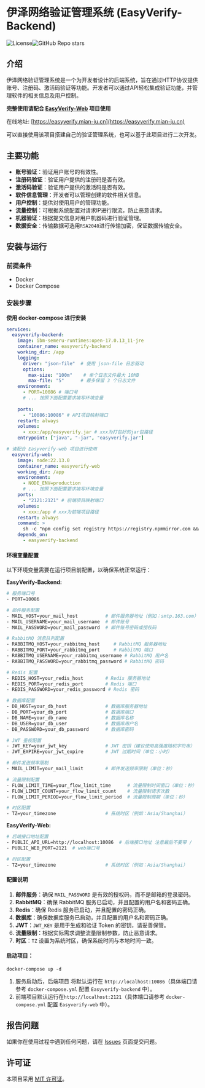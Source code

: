 # 伊泽网络验证管理系统 (EasyVerify-Backend)

![License](https://img.shields.io/badge/License-MIT-blue.svg)![GitHub Repo stars](https://img.shields.io/github/stars/mianju1/EasyVerify-Backend?style=social)



## 介绍

伊泽网络验证管理系统是一个为开发者设计的后端系统，旨在通过HTTP协议提供账号、注册码、激活码验证等功能。开发者可以通过API轻松集成验证功能，并管理软件的相关信息及用户控制。

**完整使用请配合 [EasyVerify-Web](https://github.com/mianju1/EasyVerify-Web/) 项目使用**

在线地址: [https://easyverify.mian-ju.cn](https://easyverify.mian-ju.cn)

可以直接使用该项目搭建自己的验证管理系统，也可以基于此项目进行二次开发。

## 主要功能

- **账号验证**：验证用户账号的有效性。
- **注册码验证**：验证用户提供的注册码是否有效。
- **激活码验证**：验证用户提供的激活码是否有效。
- **软件信息管理**：开发者可以管理创建的软件相关信息。
- **用户控制**：提供对使用用户的管理功能。
- **流量控制**：可根据系统配置对请求IP进行限流，防止恶意请求。
- **机器验证**：根据提交信息对用户机器码进行验证管理。
- **数据安全**：传输数据可选用`RSA2048`进行传输加密，保证数据传输安全。


## 安装与运行

### 前提条件

- Docker
- Docker Compose



### 安装步骤

**使用 docker-compose 进行安装**

```yaml
services:
  easyverify-backend:
    image: ibm-semeru-runtimes:open-17.0.13_11-jre
    container_name: easyverify-backend
    working_dir: /app
    logging:
      driver: "json-file"  # 使用 json-file 日志驱动
      options:
        max-size: "100m"    # 单个日志文件最大 10MB
        max-file: "5"      # 最多保留 3 个日志文件
    environment:
      - PORT=10086 # 端口号
      # ... 按照下面配置要求填写环境变量
      
    ports:
      - "10086:10086" # API项目映射端口
    restart: always
    volumes:
      - xxx:/app/easyverify.jar # xxx为打包好的jar包路径
    entrypoint: ["java", "-jar", "easyverify.jar"]

# 请配合 Easyverify-web 项目进行使用
  easyverify-web:
    image: node:22.13.0
    container_name: easyverify-web
    working_dir: /app
    environment:
      - NODE_ENV=production
      # ... 按照下面配置要求填写环境变量
    ports:
      - "2121:2121" # 前端项目映射端口
    volumes:
      - xxx:/app # xxx为前端项目路径
    restart: always
    command: >
      sh -c "npm config set registry https://registry.npmmirror.com && npm install && npm run build && npm run preview"
    depends_on:
      - easyverify-backend
```



#### 环境变量配置

以下环境变量需要在运行项目前配置，以确保系统正常运行：

**EasyVerify-Backend:**
```bash
# 服务端口号
- PORT=10086

# 邮件服务配置
- MAIL_HOST=your_mail_host          # 邮件服务器地址（例如：smtp.163.com）
- MAIL_USERNAME=your_mail_username  # 邮件账号
- MAIL_PASSWORD=your_mail_password  # 邮件账号密码或授权码

# RabbitMQ 消息队列配置
- RABBITMQ_HOST=your_rabbitmq_host     # RabbitMQ 服务器地址
- RABBITMQ_PORT=your_rabbitmq_port     # RabbitMQ 端口
- RABBITMQ_USERNAME=your_rabbitmq_username # RabbitMQ 用户名
- RABBITMQ_PASSWORD=your_rabbitmq_password # RabbitMQ 密码

# Redis 配置
- REDIS_HOST=your_redis_host        # Redis 服务器地址
- REDIS_PORT=your_redis_port        # Redis 端口
- REDIS_PASSWORD=your_redis_password # Redis 密码

# 数据库配置
- DB_HOST=your_db_host              # 数据库服务器地址
- DB_PORT=your_db_port              # 数据库端口
- DB_NAME=your_db_name              # 数据库名称
- DB_USER=your_db_user              # 数据库用户名
- DB_PASSWORD=your_db_password      # 数据库密码

# JWT 鉴权配置
- JWT_KEY=your_jwt_key              # JWT 密钥（建议使用高强度随机字符串）
- JWT_EXPIRE=your_jwt_expire        # JWT 过期时间（单位：小时）

# 邮件发送频率限制
- MAIL_LIMIT=your_mail_limit        # 邮件发送频率限制（单位：秒）

# 流量限制配置
- FLOW_LIMIT_TIME=your_flow_limit_time      # 流量限制时间窗口（单位：秒）
- FLOW_LIMIT_COUNT=your_flow_limit_count    # 流量限制请求次数
- FLOW_LIMIT_PERIOD=your_flow_limit_period  # 流量限制周期（单位：秒）

# 时区配置
- TZ=your_timezone                  # 系统时区（例如：Asia/Shanghai）
```

**EasyVerify-Web:**
```bash
# 后端接口地址配置
- PUBLIC_API_URL=http://localhost:10086  # 后端接口地址 注意最后不要带 /
- PUBLIC_WEB_PORT=2121  # web端口号

# 时区配置
- TZ=your_timezone                  # 系统时区（例如：Asia/Shanghai）
```

#### 配置说明

1. **邮件服务**：确保 `MAIL_PASSWORD` 是有效的授权码，而不是邮箱的登录密码。
2. **RabbitMQ**：确保 RabbitMQ 服务已启动，并且配置的用户名和密码正确。
3. **Redis**：确保 Redis 服务已启动，并且配置的密码正确。
4. **数据库**：确保数据库服务已启动，并且配置的用户名和密码正确。
5. **JWT**：`JWT_KEY` 是用于生成和验证 Token 的密钥，请妥善保管。
6. **流量限制**：根据实际需求调整流量限制参数，防止恶意请求。
7. **时区**：`TZ` 设置为系统时区，确保系统时间与本地时间一致。



#### 启动项目：

```shell
docker-compose up -d
```



1. 服务启动后，后端项目 将默认运行在 `http://localhost:10086`（具体端口请参考 `docker-compose.yml` 配置 `Easyverify-backend` 中）。
2. 前端项目默认运行在`http://localhost:2121`（具体端口请参考 `docker-compose.yml` 配置 `Easyverify-web` 中）。



## 报告问题

如果你在使用过程中遇到任何问题，请在 [Issues](https://github.com/mianju1/EasyVerify-Backend/issues) 页面提交问题。



## 许可证

本项目采用 [MIT 许可证](https://github.com/mianju1/EasyVerify-Backend/blob/master/LICENSE)。


